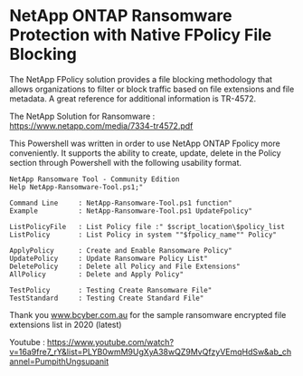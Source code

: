 # NetApp ONTAP Ransomware Protection with Native FPolicy File Blocking

The NetApp FPolicy solution provides a file blocking methodology that allows organizations to filter or block traffic based on file extensions and file metadata. A great reference for additional information is TR-4572.

The NetApp Solution for Ransomware : https://www.netapp.com/media/7334-tr4572.pdf

This Powershell was written in order to use NetApp ONTAP Fpolicy more conveniently. It supports the ability to create, update, delete in the Policy section through Powershell with the following usability format.

```
NetApp Ransomware Tool - Community Edition
Help NetApp-Ransomware-Tool.ps1;"

Command Line     : NetApp-Ransomware-Tool.ps1 function"
Example          : NetApp-Ransomware-Tool.ps1 UpdateFpolicy"

ListPolicyFile   : List Policy file :" $script_location\$policy_list
ListPolicy       : List Policy in system ""$fpolicy_name"" Policy"

ApplyPolicy      : Create and Enable Ransomware Policy"
UpdatePolicy     : Update Ransomware Policy List"
DeletePolicy     : Delete all Policy and File Extensions"
AllPolicy        : Delete and Apply Policy"

TestPolicy       : Testing Create Ransomware File"
TestStandard     : Testing Create Standard File"
```
Thank you www.bcyber.com.au for the sample ransomware encrypted file extensions list in 2020 (latest)

Youtube : https://www.youtube.com/watch?v=16a9fre7_rY&list=PLYB0wmM9UgXyA38wQZ9MvQfzyVEmqHdSw&ab_channel=PumpithUngsupanit
